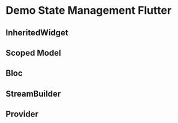 # Demo State Management Flutter

## InheritedWidget
## Scoped Model
## Bloc
## StreamBuilder
## Provider
